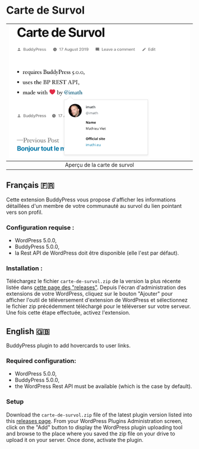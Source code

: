 # Carte de Survol

| ![hovercard](./screenshot.png) |
|              :---:             |
|  Aperçu de la carte de survol  |

## Français 🇫🇷

Cette extension BuddyPress vous propose d'afficher les informations détaillées d'un membre de votre communauté au survol du lien pointant vers son profil.

### Configuration requise :

- WordPress 5.0.0,
- BuddyPress 5.0.0,
- la Rest API de WordPress doit être disponible (elle l'est par défaut).

### Installation :

Téléchargez le fichier `carte-de-survol.zip` de la version la plus récente listée dans [cette page des "releases"](https://github.com/imath/carte-de-survol/releases). Depuis l'écran d'administration des extensions de votre WordPress, cliquez sur le bouton "Ajouter" pour afficher l'outil de téléversement d'extension de WordPress et sélectionnez le fichier zip précédemment téléchargé pour le téléverser sur votre serveur. Une fois cette étape effectuée, activez l'extension.

## English 🇬🇧

BuddyPress plugin to add hovercards to user links.

### Required configuration:

- WordPress 5.0.0,
- BuddyPress 5.0.0,
- the WordPress Rest API must be available (which is the case by default).

### Setup

Download the `carte-de-survol.zip` file of the latest plugin version listed into this [releases page](https://github.com/imath/carte-de-survol/releases). From your WordPress Plugins Administration screen, click on the "Add" button to display the WordPress plugin uploading tool and browse to the place where you saved the zip file on your drive to upload it on your server. Once done, activate the plugin.

